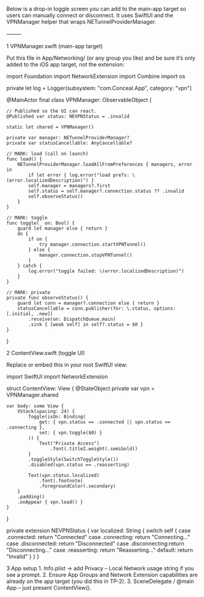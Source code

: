 Below is a drop-in toggle screen you can add to the main-app target so users can manually connect or disconnect.  It uses SwiftUI and the VPNManager helper that wraps NETunnelProviderManager.

⸻

1  VPNManager.swift  (main-app target)

Put this file in App/Networking/ (or any group you like) and be sure it’s only
added to the iOS app target, not the extension:

import Foundation
import NetworkExtension
import Combine
import os

private let log = Logger(subsystem: "com.Conceal.App", category: "vpn")

@MainActor
final class VPNManager: ObservableObject {

    // Published so the UI can react.
    @Published var status: NEVPNStatus = .invalid

    static let shared = VPNManager()

    private var manager: NETunnelProviderManager?
    private var statusCancellable: AnyCancellable?

    // MARK: load (call on launch)
    func load() {
        NETunnelProviderManager.loadAllFromPreferences { managers, error in
            if let error { log.error("load prefs: \(error.localizedDescription)") }
            self.manager = managers?.first
            self.status = self.manager?.connection.status ?? .invalid
            self.observeStatus()
        }
    }

    // MARK: toggle
    func toggle(_ on: Bool) {
        guard let manager else { return }
        do {
            if on {
                try manager.connection.startVPNTunnel()
            } else {
                manager.connection.stopVPNTunnel()
            }
        } catch {
            log.error("toggle failed: \(error.localizedDescription)")
        }
    }

    // MARK: private
    private func observeStatus() {
        guard let conn = manager?.connection else { return }
        statusCancellable = conn.publisher(for: \.status, options: [.initial, .new])
            .receive(on: DispatchQueue.main)
            .sink { [weak self] in self?.status = $0 }
    }
}


2  ContentView.swift  (toggle UI)

Replace or embed this in your root SwiftUI view:

import SwiftUI
import NetworkExtension

struct ContentView: View {
    @StateObject private var vpn = VPNManager.shared

    var body: some View {
        VStack(spacing: 24) {
            Toggle(isOn: Binding(
                get: { vpn.status == .connected || vpn.status == .connecting },
                set: { vpn.toggle($0) }
            )) {
                Text("Private Access")
                    .font(.title2.weight(.semibold))
            }
            .toggleStyle(SwitchToggleStyle())
            .disabled(vpn.status == .reasserting)

            Text(vpn.status.localized)
                .font(.footnote)
                .foregroundColor(.secondary)
        }
        .padding()
        .onAppear { vpn.load() }
    }
}

private extension NEVPNStatus {
    var localized: String {
        switch self {
        case .connected:    return "Connected"
        case .connecting:   return "Connecting…"
        case .disconnected: return "Disconnected"
        case .disconnecting:return "Disconnecting…"
        case .reasserting:  return "Reasserting…"
        default:            return "Invalid"
        }
    }
}

3  App setup
	1.	Info.plist → add Privacy – Local Network usage string if you see a prompt.
	2.	Ensure App Groups and Network Extension capabilities are already on the app target (you did this in TP-2).
	3.	SceneDelegate / @main App – just present ContentView().

